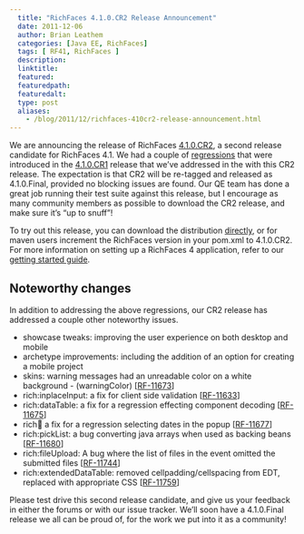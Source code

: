 ```yaml
---
  title: "RichFaces 4.1.0.CR2 Release Announcement"
  date: 2011-12-06
  author: Brian Leathem
  categories: [Java EE, RichFaces]
  tags: [ RF41, RichFaces ]
  description:
  linktitle:
  featured:
  featuredpath:
  featuredalt:
  type: post
  aliases:
    - /blog/2011/12/richfaces-410cr2-release-announcement.html
---
```


We are announcing the release of RichFaces <a href="https://issues.jboss.org/secure/ReleaseNote.jspa?projectId=12310341&amp;version=12318315">4.1.0.CR2</a>, a second release candidate for RichFaces 4.1. We had a couple of <a href="https://issues.jboss.org/secure/IssueNavigator.jspa?reset=true&amp;jqlQuery=project+%3D+RF+AND+fixVersion+%3D+%224.1.0.CR2%22+AND+component+%3D+regression">regressions</a> that were introduced in the <a href="https://issues.jboss.org/secure/ReleaseNote.jspa?projectId=12310341&amp;version=12317055">4.1.0.CR1</a> release that we’ve addressed in the with this CR2 release. The expectation is that CR2 will be re-tagged and released as 4.1.0.Final, provided no blocking issues are found. Our QE team has done a great job running their test suite against this release, but I encourage as many community members as possible to download the CR2 release, and make sure it’s “up to snuff”!

To try out this release, you can download the distribution <a href="http://www.jboss.org/richfaces/download/milestones">directly</a>, or for maven users increment the RichFaces version in your pom.xml to 4.1.0.CR2. For more information on setting up a RichFaces 4 application, refer to our <a href="http://community.jboss.org/wiki/GettingstartedwithRichFaces4x">getting started guide</a>.

## Noteworthy changes

In addition to addressing the above regressions, our CR2 release has addressed a couple other noteworthy issues.

* showcase tweaks: improving the user experience on both desktop and mobile
* archetype improvements: including the addition of an option for creating a mobile project
* skins: warning messages had an unreadable color on a white background - (warningColor) [<a href="https://issues.jboss.org/browse/RF-11673">RF-11673</a>]
* rich:inplaceInput: a fix for client side validation [<a href="https://issues.jboss.org/browse/RF-11633">RF-11633</a>]
* rich:dataTable: a fix for a regression effecting component decoding [<a href="https://issues.jboss.org/browse/RF-11675">RF-11675</a>]
* rich:calendar: a fix for a regression selecting dates in the popup [<a href="https://issues.jboss.org/browse/RF-11677">RF-11677</a>]
* rich:pickList: a bug converting java arrays when used as backing beans [<a href="https://issues.jboss.org/browse/RF-11680">RF-11680</a>]
* rich:fileUpload: A bug where the list of files in the event omitted the submitted files [<a href="https://issues.jboss.org/browse/RF-11744">RF-11744</a>]
* rich:extendedDataTable: removed cellpadding/cellspacing from EDT, replaced with appropriate CSS [<a href="https://issues.jboss.org/browse/RF-11759">RF-11759</a>]

Please test drive this second release candidate, and give us your feedback in either the forums or with our issue tracker. We’ll soon have a 4.1.0.Final release we all can be proud of, for the work we put into it as a community!
